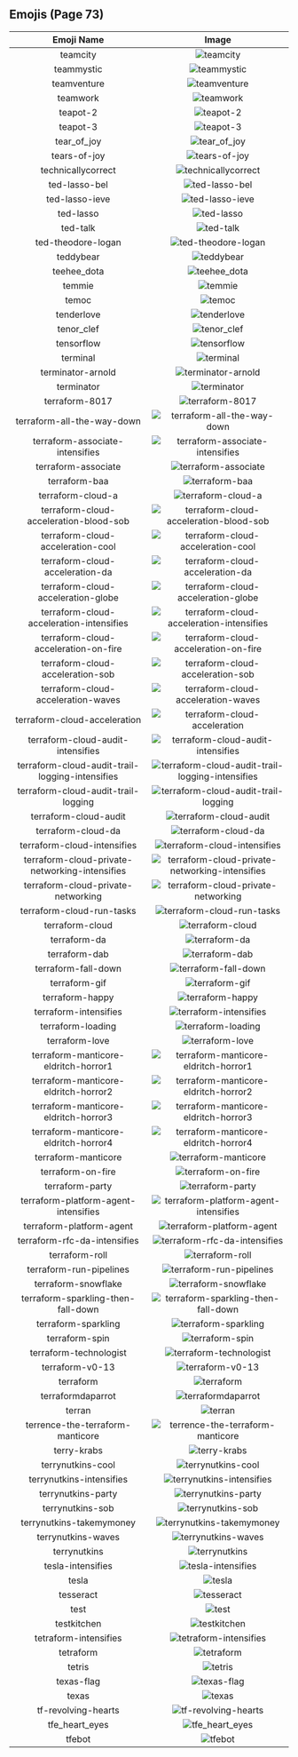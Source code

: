 
  ## Emojis (Page 73)
  |Emoji Name|Image|
  | :-: | :-: |
  |teamcity| ![teamcity](/emojis/hashicorp/teamcity.png)|
  |teammystic| ![teammystic](/emojis/hashicorp/teammystic.gif)|
  |teamventure| ![teamventure](/emojis/hashicorp/teamventure.gif)|
  |teamwork| ![teamwork](/emojis/hashicorp/teamwork.jpg)|
  |teapot-2| ![teapot-2](/emojis/hashicorp/teapot-2.png)|
  |teapot-3| ![teapot-3](/emojis/hashicorp/teapot-3.jpg)|
  |tear_of_joy| ![tear_of_joy](/emojis/hashicorp/tear_of_joy.png)|
  |tears-of-joy| ![tears-of-joy](/emojis/hashicorp/tears-of-joy.png)|
  |technicallycorrect| ![technicallycorrect](/emojis/hashicorp/technicallycorrect.png)|
  |ted-lasso-bel| ![ted-lasso-bel](/emojis/hashicorp/ted-lasso-bel.png)|
  |ted-lasso-ieve| ![ted-lasso-ieve](/emojis/hashicorp/ted-lasso-ieve.png)|
  |ted-lasso| ![ted-lasso](/emojis/hashicorp/ted-lasso.png)|
  |ted-talk| ![ted-talk](/emojis/hashicorp/ted-talk.jpg)|
  |ted-theodore-logan| ![ted-theodore-logan](/emojis/hashicorp/ted-theodore-logan.png)|
  |teddybear| ![teddybear](/emojis/hashicorp/teddybear.jpg)|
  |teehee_dota| ![teehee_dota](/emojis/hashicorp/teehee_dota.gif)|
  |temmie| ![temmie](/emojis/hashicorp/temmie.png)|
  |temoc| ![temoc](/emojis/hashicorp/temoc.png)|
  |tenderlove| ![tenderlove](/emojis/hashicorp/tenderlove.jpg)|
  |tenor_clef| ![tenor_clef](/emojis/hashicorp/tenor_clef.png)|
  |tensorflow| ![tensorflow](/emojis/hashicorp/tensorflow.png)|
  |terminal| ![terminal](/emojis/hashicorp/terminal.png)|
  |terminator-arnold| ![terminator-arnold](/emojis/hashicorp/terminator-arnold.png)|
  |terminator| ![terminator](/emojis/hashicorp/terminator.png)|
  |terraform-8017| ![terraform-8017](/emojis/hashicorp/terraform-8017.png)|
  |terraform-all-the-way-down| ![terraform-all-the-way-down](/emojis/hashicorp/terraform-all-the-way-down.gif)|
  |terraform-associate-intensifies| ![terraform-associate-intensifies](/emojis/hashicorp/terraform-associate-intensifies.gif)|
  |terraform-associate| ![terraform-associate](/emojis/hashicorp/terraform-associate.png)|
  |terraform-baa| ![terraform-baa](/emojis/hashicorp/terraform-baa.png)|
  |terraform-cloud-a| ![terraform-cloud-a](/emojis/hashicorp/terraform-cloud-a.png)|
  |terraform-cloud-acceleration-blood-sob| ![terraform-cloud-acceleration-blood-sob](/emojis/hashicorp/terraform-cloud-acceleration-blood-sob.png)|
  |terraform-cloud-acceleration-cool| ![terraform-cloud-acceleration-cool](/emojis/hashicorp/terraform-cloud-acceleration-cool.png)|
  |terraform-cloud-acceleration-da| ![terraform-cloud-acceleration-da](/emojis/hashicorp/terraform-cloud-acceleration-da.png)|
  |terraform-cloud-acceleration-globe| ![terraform-cloud-acceleration-globe](/emojis/hashicorp/terraform-cloud-acceleration-globe.gif)|
  |terraform-cloud-acceleration-intensifies| ![terraform-cloud-acceleration-intensifies](/emojis/hashicorp/terraform-cloud-acceleration-intensifies.gif)|
  |terraform-cloud-acceleration-on-fire| ![terraform-cloud-acceleration-on-fire](/emojis/hashicorp/terraform-cloud-acceleration-on-fire.gif)|
  |terraform-cloud-acceleration-sob| ![terraform-cloud-acceleration-sob](/emojis/hashicorp/terraform-cloud-acceleration-sob.png)|
  |terraform-cloud-acceleration-waves| ![terraform-cloud-acceleration-waves](/emojis/hashicorp/terraform-cloud-acceleration-waves.gif)|
  |terraform-cloud-acceleration| ![terraform-cloud-acceleration](/emojis/hashicorp/terraform-cloud-acceleration.png)|
  |terraform-cloud-audit-intensifies| ![terraform-cloud-audit-intensifies](/emojis/hashicorp/terraform-cloud-audit-intensifies.gif)|
  |terraform-cloud-audit-trail-logging-intensifies| ![terraform-cloud-audit-trail-logging-intensifies](/emojis/hashicorp/terraform-cloud-audit-trail-logging-intensifies.gif)|
  |terraform-cloud-audit-trail-logging| ![terraform-cloud-audit-trail-logging](/emojis/hashicorp/terraform-cloud-audit-trail-logging.gif)|
  |terraform-cloud-audit| ![terraform-cloud-audit](/emojis/hashicorp/terraform-cloud-audit.png)|
  |terraform-cloud-da| ![terraform-cloud-da](/emojis/hashicorp/terraform-cloud-da.png)|
  |terraform-cloud-intensifies| ![terraform-cloud-intensifies](/emojis/hashicorp/terraform-cloud-intensifies.gif)|
  |terraform-cloud-private-networking-intensifies| ![terraform-cloud-private-networking-intensifies](/emojis/hashicorp/terraform-cloud-private-networking-intensifies.gif)|
  |terraform-cloud-private-networking| ![terraform-cloud-private-networking](/emojis/hashicorp/terraform-cloud-private-networking.png)|
  |terraform-cloud-run-tasks| ![terraform-cloud-run-tasks](/emojis/hashicorp/terraform-cloud-run-tasks.gif)|
  |terraform-cloud| ![terraform-cloud](/emojis/hashicorp/terraform-cloud.png)|
  |terraform-da| ![terraform-da](/emojis/hashicorp/terraform-da.png)|
  |terraform-dab| ![terraform-dab](/emojis/hashicorp/terraform-dab.gif)|
  |terraform-fall-down| ![terraform-fall-down](/emojis/hashicorp/terraform-fall-down.gif)|
  |terraform-gif| ![terraform-gif](/emojis/hashicorp/terraform-gif.gif)|
  |terraform-happy| ![terraform-happy](/emojis/hashicorp/terraform-happy.png)|
  |terraform-intensifies| ![terraform-intensifies](/emojis/hashicorp/terraform-intensifies.gif)|
  |terraform-loading| ![terraform-loading](/emojis/hashicorp/terraform-loading.gif)|
  |terraform-love| ![terraform-love](/emojis/hashicorp/terraform-love.png)|
  |terraform-manticore-eldritch-horror1| ![terraform-manticore-eldritch-horror1](/emojis/hashicorp/terraform-manticore-eldritch-horror1.png)|
  |terraform-manticore-eldritch-horror2| ![terraform-manticore-eldritch-horror2](/emojis/hashicorp/terraform-manticore-eldritch-horror2.png)|
  |terraform-manticore-eldritch-horror3| ![terraform-manticore-eldritch-horror3](/emojis/hashicorp/terraform-manticore-eldritch-horror3.png)|
  |terraform-manticore-eldritch-horror4| ![terraform-manticore-eldritch-horror4](/emojis/hashicorp/terraform-manticore-eldritch-horror4.png)|
  |terraform-manticore| ![terraform-manticore](/emojis/hashicorp/terraform-manticore.png)|
  |terraform-on-fire| ![terraform-on-fire](/emojis/hashicorp/terraform-on-fire.gif)|
  |terraform-party| ![terraform-party](/emojis/hashicorp/terraform-party.gif)|
  |terraform-platform-agent-intensifies| ![terraform-platform-agent-intensifies](/emojis/hashicorp/terraform-platform-agent-intensifies.gif)|
  |terraform-platform-agent| ![terraform-platform-agent](/emojis/hashicorp/terraform-platform-agent.png)|
  |terraform-rfc-da-intensifies| ![terraform-rfc-da-intensifies](/emojis/hashicorp/terraform-rfc-da-intensifies.gif)|
  |terraform-roll| ![terraform-roll](/emojis/hashicorp/terraform-roll.gif)|
  |terraform-run-pipelines| ![terraform-run-pipelines](/emojis/hashicorp/terraform-run-pipelines.gif)|
  |terraform-snowflake| ![terraform-snowflake](/emojis/hashicorp/terraform-snowflake.png)|
  |terraform-sparkling-then-fall-down| ![terraform-sparkling-then-fall-down](/emojis/hashicorp/terraform-sparkling-then-fall-down.gif)|
  |terraform-sparkling| ![terraform-sparkling](/emojis/hashicorp/terraform-sparkling.gif)|
  |terraform-spin| ![terraform-spin](/emojis/hashicorp/terraform-spin.gif)|
  |terraform-technologist| ![terraform-technologist](/emojis/hashicorp/terraform-technologist.png)|
  |terraform-v0-13| ![terraform-v0-13](/emojis/hashicorp/terraform-v0-13.png)|
  |terraform| ![terraform](/emojis/hashicorp/terraform.png)|
  |terraformdaparrot| ![terraformdaparrot](/emojis/hashicorp/terraformdaparrot.gif)|
  |terran| ![terran](/emojis/hashicorp/terran.png)|
  |terrence-the-terraform-manticore| ![terrence-the-terraform-manticore](/emojis/hashicorp/terrence-the-terraform-manticore.png)|
  |terry-krabs| ![terry-krabs](/emojis/hashicorp/terry-krabs.png)|
  |terrynutkins-cool| ![terrynutkins-cool](/emojis/hashicorp/terrynutkins-cool.png)|
  |terrynutkins-intensifies| ![terrynutkins-intensifies](/emojis/hashicorp/terrynutkins-intensifies.gif)|
  |terrynutkins-party| ![terrynutkins-party](/emojis/hashicorp/terrynutkins-party.gif)|
  |terrynutkins-sob| ![terrynutkins-sob](/emojis/hashicorp/terrynutkins-sob.png)|
  |terrynutkins-takemymoney| ![terrynutkins-takemymoney](/emojis/hashicorp/terrynutkins-takemymoney.png)|
  |terrynutkins-waves| ![terrynutkins-waves](/emojis/hashicorp/terrynutkins-waves.gif)|
  |terrynutkins| ![terrynutkins](/emojis/hashicorp/terrynutkins.png)|
  |tesla-intensifies| ![tesla-intensifies](/emojis/hashicorp/tesla-intensifies.gif)|
  |tesla| ![tesla](/emojis/hashicorp/tesla.jpg)|
  |tesseract| ![tesseract](/emojis/hashicorp/tesseract.jpg)|
  |test| ![test](/emojis/hashicorp/test.gif)|
  |testkitchen| ![testkitchen](/emojis/hashicorp/testkitchen.png)|
  |tetraform-intensifies| ![tetraform-intensifies](/emojis/hashicorp/tetraform-intensifies.gif)|
  |tetraform| ![tetraform](/emojis/hashicorp/tetraform.png)|
  |tetris| ![tetris](/emojis/hashicorp/tetris.png)|
  |texas-flag| ![texas-flag](/emojis/hashicorp/texas-flag.png)|
  |texas| ![texas](/emojis/hashicorp/texas.jpg)|
  |tf-revolving-hearts| ![tf-revolving-hearts](/emojis/hashicorp/tf-revolving-hearts.png)|
  |tfe_heart_eyes| ![tfe_heart_eyes](/emojis/hashicorp/tfe_heart_eyes.png)|
  |tfebot| ![tfebot](/emojis/hashicorp/tfebot.png)|
  